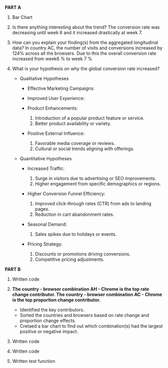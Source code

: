 **PART A**
1. Bar Chart

2. Is there anything interesting about the trend?
The conversion rate was decreasing until week 6 and it increased drastically at week 7.

3. How can you explain your finding(s) from the aggregated longitudinal data?
In country AC, the number of visits and conversions increased by 124% across all the browsers. Due to this the overall conversion rate increased from week6 % to week 7 %

4. What is your hypothesis on why the global conversion rate increased?

    - Qualitative Hypotheses
        * Effective Marketing Campaigns:
        * Improved User Experience:
        * Product Enhancements:

            1. Introduction of a popular product feature or service.
            2. Better product availability or variety.
        * Positive External Influence:

            1. Favorable media coverage or reviews.
            2. Cultural or social trends aligning with offerings.

    - Quantitative Hypotheses
        * Increased Traffic:

            1. Surge in visitors due to advertising or SEO improvements.
            2. Higher engagement from specific demographics or regions.
        * Higher Conversion Funnel Efficiency:

            1. Improved click-through rates (CTR) from ads to landing pages.
            2. Reduction in cart abandonment rates.
        * Seasonal Demand:
            1. Sales spikes due to holidays or events.
        * Pricing Strategy:
            1. Discounts or promotions driving conversions.
            2. Competitive pricing adjustments.

**PART B**
1. Written code
2. **The country - browser combination AH - Chrome is the top rate change contributor.
The country - browser combination AC - Chrome is the top proportion change contributor.**

    
    - Identified the key contributors.
    - Sorted the countries and browsers based on rate change and proportion change effects.
    - Cretaed a bar chart to find out which combination(s) had the largest positive or negative impact.

3. Written code
4. Written code
4. Written test function


